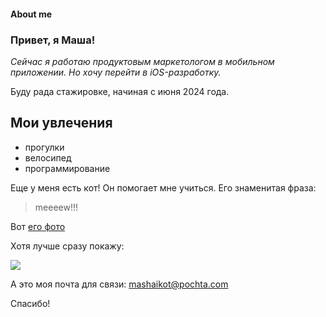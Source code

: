 #### About me 

### Привет, я Маша!

 *Сейчас я работаю продуктовым маркетологом в мобильном приложении. Но хочу перейти в iOS-разработку.*
 
Буду рада стажировке, начиная с июня 2024 года.

 ## Мои увлечения
 - прогулки
 - велосипед
 - программирование
  
Еще у меня есть кот! Он помогает мне учиться. Его знаменитая фраза: 
> meeeew!!!

Вот [его фото](https://photos.app.goo.gl/uM3PwV9XHxuVPERt8)

Хотя лучше сразу покажу:

![](https://github.com/masha-ku/MySiteMasha/blob/master/cat.jpg) 

А это моя почта для связи: <mashaikot@pochta.com>

Спасибо!

